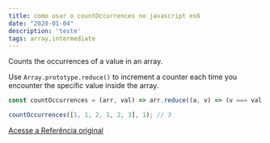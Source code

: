 ```yaml
---
title: como usar o countOccurrences no javascript es6
date: "2020-01-04"
description: 'teste'
tags: array,intermediate
---
```


Counts the occurrences of a value in an array.

Use `Array.prototype.reduce()` to increment a counter each time you encounter the specific value inside the array.

```js
const countOccurrences = (arr, val) => arr.reduce((a, v) => (v === val ? a + 1 : a), 0);
```

```js
countOccurrences([1, 1, 2, 1, 2, 3], 1); // 3
```


[Acesse a Referência original](http://github.com/30-seconds/)
